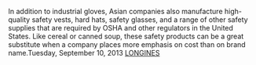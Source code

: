 In addition to industrial gloves, Asian companies also manufacture high-quality safety vests, hard hats, safety glasses,      and a range of other safety supplies that are required by OSHA and other regulators in the United States. Like cereal or canned soup, these safety products can be a great substitute when a company places more emphasis on cost than on brand name.Tuesday, September 10, 2013
 <a href="http://www.twiceclub.com/public/shoponlinejp.asp?cheap=products-c125.html" title="LONGINES">LONGINES</a>